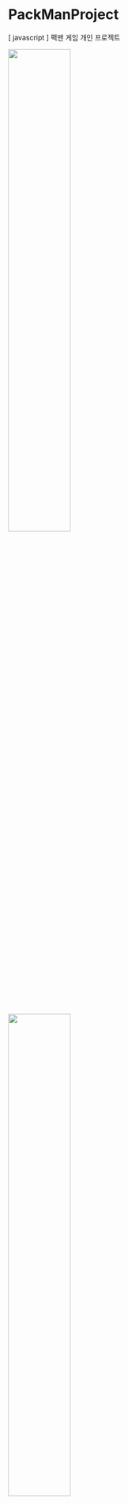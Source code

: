 # PackManProject
[ javascript ] 팩맨 게임 개인 프로젝트

<img width="50%" src="https://postfiles.pstatic.net/MjAxOTA1MDZfMjQ2/MDAxNTU3MTIxNjM2ODY3.tYIAyDzRQJm3Ods4EFt_L-YK5x7cBoVnnmL9IMw1f4Ig.dVzW6N5GQ_2n92fb9eWe_8GkdReXzCtyv0a3U5BX7fUg.PNG.kwjing93/image.png?type=w966">

<img width="50%" src="https://postfiles.pstatic.net/MjAxOTA1MDZfMjgx/MDAxNTU3MTIyMTQzNTU3.9pQinnEkJvbVqGnCl60MFuOv7O_aadgq0ssTjhKG36og.GgOBrW4OveR5TO8Fdm7FZtluu6fIT4jenPrNzyDR5F8g.PNG.kwjing93/image.png?type=w966">

<img width="50%" src="https://postfiles.pstatic.net/MjAxOTA1MDZfNjAg/MDAxNTU3MTIyMzU1ODcz.E7ffFeV-yFSND9OHS1_WbN7_3P4aCohVt4XZ_a7uL2kg._438G7eaNLXT8Ak_u6JiCaM2DA7xwhbfnB0ZB1kyQ9og.PNG.kwjing93/image.png?type=w966">

<img width="50%" src="https://postfiles.pstatic.net/MjAxOTA1MDZfMTUg/MDAxNTU3MTIyMjc0NjY2.vNwnc5BH-9a4t_BsITW35vktcvSwoUmgBighbDlZt9Ag.EPCGjDf08OUHSbzaMuyANExRhcZ65354uAAGGOhTMyUg.PNG.kwjing93/image.png?type=w966">


